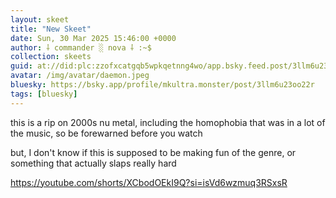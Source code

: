 ```yaml
---
layout: skeet
title: "New Skeet"
date: Sun, 30 Mar 2025 15:46:00 +0000
author: ⸸ commander ░ nova ⸸ :~$
collection: skeets
guid: at://did:plc:zzofxcatgqb5wpkqetnng4wo/app.bsky.feed.post/3llm6u23oo22r
avatar: /img/avatar/daemon.jpeg
bluesky: https://bsky.app/profile/mkultra.monster/post/3llm6u23oo22r
tags: [bluesky]
---
```


this is a rip on 2000s nu metal, including the homophobia that was in a lot of the music, so be forewarned before you watch

but, I don't know if this is supposed to be making fun of the genre, or something that actually slaps really hard

<a href="https://youtube.com/shorts/XCbodOEkI9Q?si=isVd6wzmuq3RSxsR" target="_blank">https://youtube.com/shorts/XCbodOEkI9Q?si=isVd6wzmuq3RSxsR</a>

